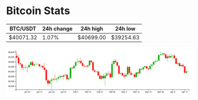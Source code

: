 # Bitcoin Stats

BTC/USDT|24h change|24h high|24h low|
|---|---|---|---|
|$40071.32|1.07%|$40699.00|$39254.63|

<img src="./chart.svg">
